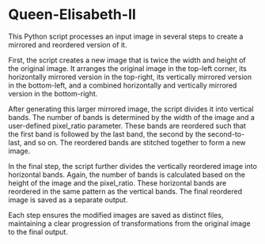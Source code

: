 # Queen-Elisabeth-II

This Python script processes an input image in several steps to create a mirrored and reordered version of it.

First, the script creates a new image that is twice the width and height of the original image. It arranges the original image in the top-left corner, its horizontally mirrored version in the top-right, its vertically mirrored version in the bottom-left, and a combined horizontally and vertically mirrored version in the bottom-right.

After generating this larger mirrored image, the script divides it into vertical bands. The number of bands is determined by the width of the image and a user-defined pixel_ratio parameter. These bands are reordered such that the first band is followed by the last band, the second by the second-to-last, and so on. The reordered bands are stitched together to form a new image.

In the final step, the script further divides the vertically reordered image into horizontal bands. Again, the number of bands is calculated based on the height of the image and the pixel_ratio. These horizontal bands are reordered in the same pattern as the vertical bands. The final reordered image is saved as a separate output.

Each step ensures the modified images are saved as distinct files, maintaining a clear progression of transformations from the original image to the final output.
